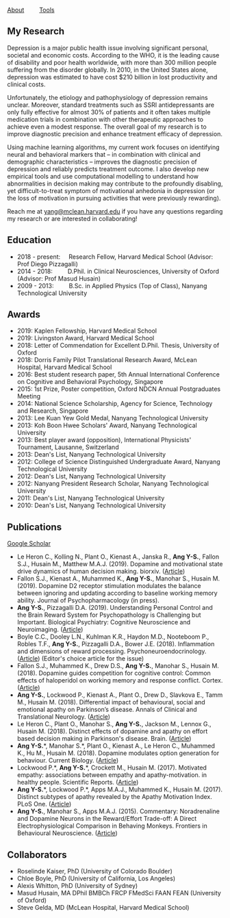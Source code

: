 [About](/index.md) &nbsp;&nbsp;&nbsp;&nbsp;&nbsp;&nbsp;&nbsp; [Tools](/tools.md)

## My Research
Depression is a major public health issue involving significant personal, societal and economic costs. According to the WHO, it is the leading cause of disability and poor health worldwide, with more than 300 million people suffering from the disorder globally. In 2010, in the United States alone, depression was estimated to have cost $210 billion in lost productivity and clinical costs. 

Unfortunately, the etiology and pathophysiology of depression remains unclear. Moreover, standard treatments such as SSRI antidepressants are only fully effective for almost 30% of patients and it often takes multiple medication trials in combination with other therapeutic approaches to achieve even a modest response. The overall goal of my research is to improve diagnostic precision and enhance treatment efficacy of depression.

Using machine learning algorithms, my current work focuses on identifying neural and behavioral markers that – in combination with clinical and demographic characteristics – improves the diagnostic precision of depression and reliably predicts treatment outcome. I also develop new empirical tools and use computational modelling to understand how abnormalities in decision making may contribute to the profoundly disabling, yet difficult-to-treat symptom of motivational anhedonia in depression (or the loss of motivation in pursuing activities that were previously rewarding).

Reach me at yang@mclean.harvard.edu if you have any questions regarding my research or are interested in collaborating!

## Education
* 2018 -  present: &nbsp;&nbsp;&nbsp;                    Research Fellow, Harvard Medical School (Advisor: Prof Diego Pizzagalli)
* 2014 - 2018: &nbsp;&nbsp;&nbsp;&nbsp;&nbsp;&nbsp;&nbsp; D.Phil. in Clinical Neurosciences, University of Oxford (Advisor: Prof Masud Husain)
* 2009 - 2013: &nbsp;&nbsp;&nbsp;&nbsp;&nbsp;&nbsp;&nbsp; B.Sc. in Applied Physics (Top of Class), Nanyang Technological                                                                             University

## Awards
* 2019: Kaplen Fellowship, Harvard Medical School 
* 2019: Livingston Award, Harvard Medical School
* 2018: Letter of Commendation for Excellent D.Phil. Thesis, University of Oxford
* 2018: Dorris Family Pilot Translational Research Award, McLean Hospital, Harvard Medical School
* 2016: Best student research paper, 5th Annual International Conference on Cognitive and Behavioral Psychology, Singapore
* 2015: 1st Prize, Poster competition, Oxford NDCN Annual Postgraduates Meeting
* 2014: National Science Scholarship, Agency for Science, Technology and Research, Singapore
* 2013: Lee Kuan Yew Gold Medal, Nanyang Technological University
* 2013: Koh Boon Hwee Scholars' Award, Nanyang Technological University
* 2013: Best player award (opposition), International Physicists' Tournament, Lausanne, Switzerland
* 2013: Dean's List, Nanyang Technological University
* 2012: College of Science Distinguished Undergraduate Award, Nanyang Technological University
* 2012: Dean's List, Nanyang Technological University
* 2012: Nanyang President Research Scholar, Nanyang Technological University
* 2011: Dean's List, Nanyang Technological University
* 2010: Dean's List, Nanyang Technological University

## Publications
[Google Scholar](https://scholar.google.co.uk/citations?user=jP_vtYMAAAAJ&hl=en)
* Le Heron C., Kolling N., Plant O., Kienast A., Janska R., <b>Ang Y-S.</b>, Fallon S.J., Husain M., Matthew M.A.J. (2019). Dopamine and motivational state drive dynamics of human decision making. biorxiv. ([Article](https://www.biorxiv.org/content/10.1101/709857v1)) 
* Fallon S.J., Kienast A., Muhammed K., <b>Ang Y-S.</b>, Manohar S., Husain M. (2019).  Dopamine D2 receptor stimulation modulates the balance between ignoring and updating according to baseline working memory ability. Journal of Psychopharmacology (in press). 
* <b>Ang Y-S.</b>, Pizzagalli D.A. (2019). Understanding Personal Control and the Brain Reward System for Psychopathology is Challenging but Important. Biological Psychiatry: Cognitive Neuroscience and Neuroimaging. ([Article](https://www.biologicalpsychiatrycnni.org/article/S2451-9022(18)30326-4/fulltext))
* Boyle C.C., Dooley L.N., Kuhlman K.R., Haydon M.D., Nooteboom P., Robles T.F., <b>Ang Y-S.</b>, Pizzagalli D.A., Bower J.E. (2018). Inflammation and dimensions of reward processing. Psychoneuroendocrinology. ([Article](https://www.sciencedirect.com/science/article/pii/S030645301830492X)) (Editor's choice article for the issue) 
* Fallon S.J., Muhammed K., Drew D.S., <b>Ang Y-S.</b>, Manohar S., Husain M. (2018). Dopamine guides competition for cognitive control: Common effects of haloperidol on working memory and response conflict. Cortex. ([Article](https://www.sciencedirect.com/science/article/pii/S0010945218304155))
* <b>Ang Y-S.</b>, Lockwood P., Kienast A., Plant O., Drew D., Slavkova E., Tamm M., Husain M. (2018). Differential impact of behavioural, social and emotional apathy on Parkinson’s disease. Annals of Clinical and Translational Neurology. ([Article](https://onlinelibrary.wiley.com/doi/epdf/10.1002/acn3.626))
* Le Heron C., Plant O., Manohar S., <b>Ang Y-S.</b>, Jackson M., Lennox G., Husain M. (2018). Distinct effects of dopamine and apathy on effort based decision making in Parkinson's disease. Brain. ([Article](https://academic.oup.com/brain/article/141/5/1455/4974326))
* <b>Ang Y-S.</b>\*, Manohar S.\*, Plant O., Kienast A., Le Heron C., Muhammed K., Hu M., Husain M. (2018). Dopamine modulates option generation for behaviour. Current Biology. ([Article](https://www.cell.com/current-biology/fulltext/S0960-9822(18)30427-5))
* Lockwood P.\*, <b>Ang Y-S.</b>\*, Crockett M., Husain M. (2017). Motivated empathy: associations between empathy and apathy-motivation. in healthy people. Scientific Reports. ([Article](https://www.nature.com/articles/s41598-017-17415-w))
* <b>Ang Y-S.</b>\*, Lockwood P.\*, Apps M.A.J., Muhammed K., Husain M. (2017). Distinct subtypes of apathy revealed by the Apathy Motivation Index. PLoS One. ([Article](https://journals.plos.org/plosone/article?id=10.1371/journal.pone.0169938))
* <b>Ang Y-S.</b>, Manohar S., Apps M.A.J. (2015). Commentary: Noradrenaline and Dopamine Neurons in the Reward/Effort Trade-off: A Direct Electrophysiological Comparison in Behaving Monkeys. Frontiers in Behavioural Neuroscience. ([Article](https://www.frontiersin.org/articles/10.3389/fnbeh.2015.00310/full))

## Collaborators
* Roselinde Kaiser, PhD (University of Colorado Boulder)
* Chloe Boyle, PhD (University of California, Los Angeles)
* Alexis Whitton, PhD (University of Sydney)
* Masud Husain, MA DPhil BMBCh FRCP FMedSci FAAN FEAN (University of Oxford)
* Steve Gelda, MD (McLean Hospital, Harvard Medical School)
